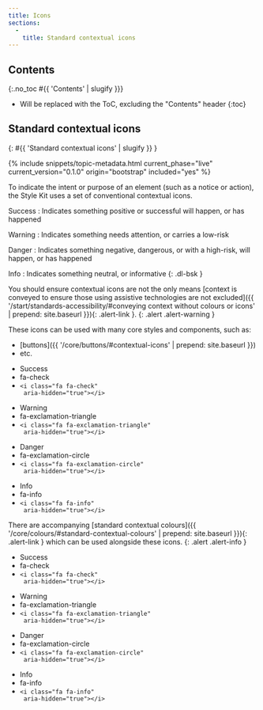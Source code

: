 ```yaml
---
title: Icons
sections:
  -
    title: Standard contextual icons
---
```


## Contents
{:.no_toc #{{ 'Contents' | slugify }}}

* Will be replaced with the ToC, excluding the "Contents" header
{:toc}

## Standard contextual icons
{: #{{ 'Standard contextual icons' | slugify }} }

{% include snippets/topic-metadata.html current_phase="live" current_version="0.1.0" origin="bootstrap" included="yes" %}

To indicate the intent or purpose of an element (such as a notice or action), the Style Kit uses a set of conventional
contextual icons.

Success
: Indicates something positive or successful will happen, or has happened

Warning
: Indicates something needs attention, or carries a low-risk

Danger
: Indicates something negative, dangerous, or with a high-risk, will happen, or has happened

Info
: Indicates something neutral, or informative
{: .dl-bsk }

You should ensure contextual icons are not the only means
 [context is conveyed to ensure those using assistive technologies are not excluded]({{ '/start/standards-accessibility/#conveying context without colours or icons' | prepend: site.baseurl }}){: .alert-link }.
{: .alert .alert-warning }

These icons can be used with many core styles and components, such as:

* [buttons]({{ '/core/buttons/#contextual-icons' | prepend: site.baseurl }})
* etc.

<div class="bsk-docs-icons-wrapper">
  <div class="row">
    <div class="col-md-2">
      <div class="bsk-docs-icon"><i class="fa fa-4x fa-fw fa-check" aria-hidden="true"></i></div>
      <ul class="list-unstyled text-center bsk-docs-icons-details">
        <li>Success</li>
        <li class="bsk-docs-icon-reference">fa-check</li>
        <li><code>&lt;i class="fa fa-check" <br /> aria-hidden="true"&gt;&lt;/i&gt;</code></li>
      </ul>
    </div>
    <div class="col-md-2">
      <div class="bsk-docs-icon"><i class="fa fa-4x fa-fw fa-exclamation-triangle" aria-hidden="true"></i></div>
      <ul class="list-unstyled text-center bsk-docs-icons-details">
        <li>Warning</li>
        <li class="bsk-docs-icon-reference">fa-exclamation-triangle</li>
        <li><code>&lt;i class="fa fa-exclamation-triangle" <br /> aria-hidden="true"&gt;&lt;/i&gt;</code></li>
      </ul>
    </div>
    <div class="col-md-2">
      <div class="bsk-docs-icon"><i class="fa fa-4x fa-fw fa-exclamation-circle" aria-hidden="true"></i></div>
      <ul class="list-unstyled text-center bsk-docs-icons-details">
        <li>Danger</li>
        <li class="bsk-docs-icon-reference">fa-exclamation-circle</li>
        <li><code>&lt;i class="fa fa-exclamation-circle" <br /> aria-hidden="true"&gt;&lt;/i&gt;</code></li>
      </ul>
    </div>
    <div class="col-md-2">
      <div class="bsk-docs-icon"><i class="fa fa-4x fa-fw fa-info" aria-hidden="true"></i></div>
      <ul class="list-unstyled text-center bsk-docs-icons-details">
        <li>Info</li>
        <li class="bsk-docs-icon-reference">fa-info</li>
        <li><code>&lt;i class="fa fa-info" <br /> aria-hidden="true"&gt;&lt;/i&gt;</code></li>
      </ul>
    </div>
  </div>
</div>

There are accompanying
[standard contextual colours]({{ '/core/colours/#standard-contextual-colours' | prepend: site.baseurl }}){: .alert-link }
which can be used alongside these icons.
{: .alert .alert-info }

<div class="bsk-docs-icons-wrapper">
  <div class="row">
    <div class="col-md-2">
      <div class="bsk-docs-icon"><i class="fa fa-4x fa-fw fa-check bsk-docs-icon-context-success"
      aria-hidden="true"></i></div>
      <ul class="list-unstyled text-center bsk-docs-icons-details">
        <li>Success</li>
        <li class="bsk-docs-icon-reference">fa-check</li>
        <li><code>&lt;i class="fa fa-check" <br /> aria-hidden="true"&gt;&lt;/i&gt;</code></li>
      </ul>
    </div>
    <div class="col-md-2">
      <div class="bsk-docs-icon"><i class="fa fa-4x fa-fw fa-exclamation-triangle bsk-docs-icon-context-warning"
      aria-hidden="true"></i></div>
      <ul class="list-unstyled text-center bsk-docs-icons-details">
        <li>Warning</li>
        <li class="bsk-docs-icon-reference">fa-exclamation-triangle</li>
        <li><code>&lt;i class="fa fa-exclamation-triangle" <br /> aria-hidden="true"&gt;&lt;/i&gt;</code></li>
      </ul>
    </div>
    <div class="col-md-2">
      <div class="bsk-docs-icon"><i class="fa fa-4x fa-fw fa-exclamation-circle bsk-docs-icon-context-danger"
      aria-hidden="true"></i></div>
      <ul class="list-unstyled text-center bsk-docs-icons-details">
        <li>Danger</li>
        <li class="bsk-docs-icon-reference">fa-exclamation-circle</li>
        <li><code>&lt;i class="fa fa-exclamation-circle" <br /> aria-hidden="true"&gt;&lt;/i&gt;</code></li>
      </ul>
    </div>
    <div class="col-md-2">
      <div class="bsk-docs-icon"><i class="fa fa-4x fa-fw fa-info bsk-docs-icon-context-info"
      aria-hidden="true"></i></div>
      <ul class="list-unstyled text-center bsk-docs-icons-details">
        <li>Info</li>
        <li class="bsk-docs-icon-reference">fa-info</li>
        <li><code>&lt;i class="fa fa-info" <br /> aria-hidden="true"&gt;&lt;/i&gt;</code></li>
      </ul>
    </div>
  </div>
</div>
